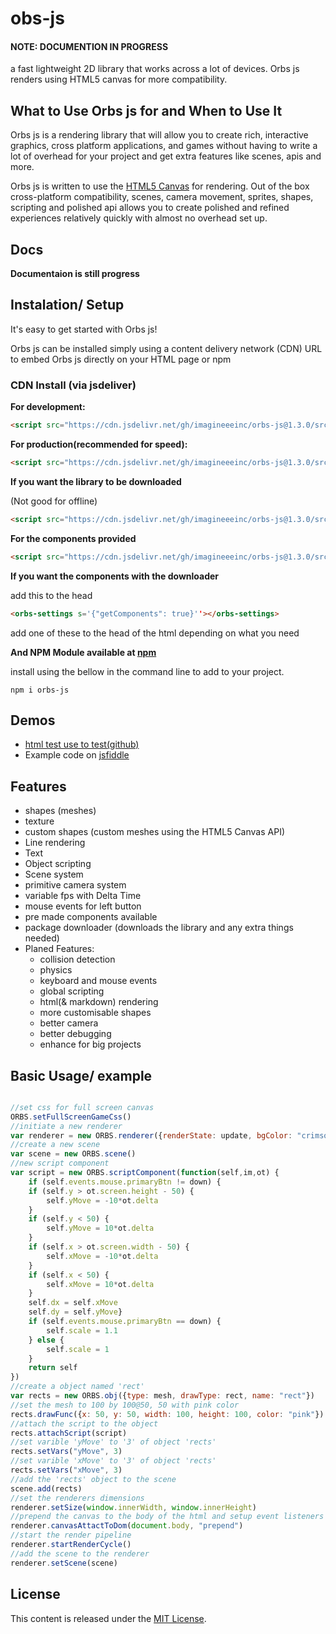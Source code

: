 # obs-js

#### NOTE: DOCUMENTION IN PROGRESS

a fast lightweight 2D library that works across a lot of devices. Orbs js renders using HTML5 canvas for more compatibility.

## What to Use Orbs js for and When to Use It
Orbs js is a rendering library that will allow you to create rich, interactive graphics, cross platform applications, and games without having to write a lot of overhead for your project and get extra features like scenes, apis and more.

Orbs js is written to use the [HTML5 Canvas](https://developer.mozilla.org/en-US/docs/Web/API/Canvas_API) for rendering. Out of the box cross-platform compatibility, scenes, camera movement, sprites, shapes, scripting and polished api allows you to create polished and refined experiences relatively quickly with almost no overhead set up.

## Docs
__Documentaion is still progress__

## Instalation/ Setup
It's easy to get started with Orbs js!

Orbs js can be installed simply using a content delivery network (CDN) URL to embed Orbs js directly on your HTML page or npm

### CDN Install (via jsdeliver)

__For development:__

```html
<script src="https://cdn.jsdelivr.net/gh/imagineeeinc/orbs-js@1.3.0/src/orbs.js"></script>
```

__For production(recommended for speed):__

```html
<script src="https://cdn.jsdelivr.net/gh/imagineeeinc/orbs-js@1.3.0/src/orbs.min.js"></script>
```

__If you want the library to be downloaded__

(Not good for offline)

```html
<script src="https://cdn.jsdelivr.net/gh/imagineeeinc/orbs-js@1.3.0/src/orbs.pkg.min.js"></script>
```

__For the components provided__

```html
<script src="https://cdn.jsdelivr.net/gh/imagineeeinc/orbs-js@1.3.0/src/orbs.pkg.components.js"></script>
```

__If you want the components with the downloader__

add this to the head

```html
<orbs-settings s='{"getComponents": true}''></orbs-settings>
```

add one of these to the head of the html depending on what you need

__And NPM Module available at [npm](https://www.npmjs.com/package/orbs-js)__

install using the bellow in the command line to add to your project.

```shell
npm i orbs-js
```

## Demos
- [html test use to test(github)](https://github.com/imagineeeinc/orbs-js/blob/main/test/index.html)
- Example code on [jsfiddle](https://jsfiddle.net/Imagineee/1pzmrjLt/26/)

## Features
- shapes (meshes)
- texture
- custom shapes (custom meshes using the HTML5 Canvas API)
- Line rendering
- Text
- Object scripting
- Scene system
- primitive camera system
- variable fps with Delta Time
- mouse events for left button
- pre made components available
- package downloader (downloads the library and any extra things needed)
- Planed Features:
	- collision detection
	- physics
	- keyboard and mouse events
	- global scripting
	- html(& markdown) rendering
	- more customisable shapes
	- better camera
	- better debugging
	- enhance for big projects
## Basic Usage/ example

```js

//set css for full screen canvas
ORBS.setFullScreenGameCss()
//initiate a new renderer
var renderer = new ORBS.renderer({renderState: update, bgColor: "crimson", fps: 40, width: window.innerWidth, height: window.innerHeight})
//create a new scene
var scene = new ORBS.scene()
//new script component
var script = new ORBS.scriptComponent(function(self,im,ot) {
    if (self.events.mouse.primaryBtn != down) {
    if (self.y > ot.screen.height - 50) {
        self.yMove = -10*ot.delta
    }
    if (self.y < 50) {
        self.yMove = 10*ot.delta
    }
    if (self.x > ot.screen.width - 50) {
        self.xMove = -10*ot.delta
    }
    if (self.x < 50) {
        self.xMove = 10*ot.delta
    }
    self.dx = self.xMove
    self.dy = self.yMove}
    if (self.events.mouse.primaryBtn == down) {
		self.scale = 1.1
    } else {
        self.scale = 1
    }
    return self
})
//create a object named 'rect'
var rects = new ORBS.obj({type: mesh, drawType: rect, name: "rect"})
//set the mesh to 100 by 100@50, 50 with pink color
rects.drawFunc({x: 50, y: 50, width: 100, height: 100, color: "pink"})
//attach the script to the object
rects.attachScript(script)
//set varible 'yMove' to '3' of object 'rects'
rects.setVars("yMove", 3)
//set varible 'xMove' to '3' of object 'rects'
rects.setVars("xMove", 3)
//add the 'rects' object to the scene
scene.add(rects)
//set the renderers dimensions
renderer.setSize(window.innerWidth, window.innerHeight)
//prepend the canvas to the body of the html and setup event listeners
renderer.canvasAttactToDom(document.body, "prepend")
//start the render pipeline
renderer.startRenderCycle()
//add the scene to the renderer
renderer.setScene(scene)

```

## License
This content is released under the [MIT License](http://opensource.org/licenses/MIT).
